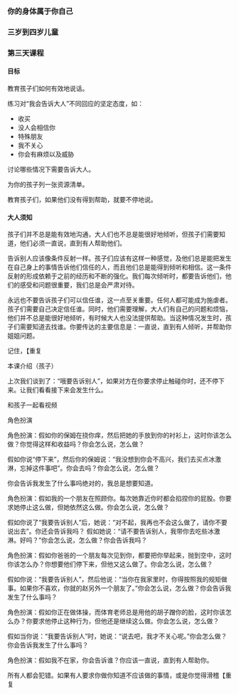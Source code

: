 ### 你的身体属于你自己

### 三岁到四岁儿童

### 第三天课程

#### 目标

教育孩子们如何有效地说话。

练习对“我会告诉大人”不同回应的坚定态度，如：

* 收买
* 没人会相信你
* 特殊朋友
* 我不关心
* 你会有麻烦以及威胁

讨论哪些情况下需要告诉大人。

为你的孩子列一张资源清单。

教育孩子们，如果他们没有得到帮助，就要不停地说。

#### 大人须知

孩子们并不总是能有效地沟通，大人们也不总是能很好地倾听，但孩子们需要知道，他们必须一直说，直到有人帮助他们。

告诉别人应该像条件反射一样。孩子们应该有这样一种感觉，及他们总是能把发生在自己身上的事情告诉他们信任的人，而且他们总是能得到倾听和相信。这一条件反射的形成依赖于之前的经历和不断的强化。我们每次倾听时，都要告诉他们，他们的感受和问题很重要，我们总是会严肃对待。

永远也不要告诉孩子们可以信任谁，这一点至关重要。任何人都可能成为施虐者。孩子们需要自己决定信任谁。同时，他们需要理解，大人们有自己的问题和烦恼，他们并不总是能很好地倾听，有时候大人也没法提供帮助。当这种情况发生时，孩子们需要知道去找谁。你要传达的主要信息是：一直说，直到有人倾听，并帮助你姐姐问题。

记住，【重复

本课介绍（孩子）

上次我们谈到了：“哦要告诉别人”，如果对方在你要求停止触碰你时，还不停下来。让我们看看接下来会发生什么。

和孩子一起看视频

角色扮演

角色扮演：假如你的保姆在挠你痒，然后把她的手放到你的衬衫上，这时你该怎么做？你觉得这样和收益吗？你会怎么说，怎么做？

假如你说“停下来”，然后你的保姆说：“我没想到你会不高兴，我们去买点冰激淋，忘掉这件事吧”。你会去吗？你会怎么说，怎么做？

你会告诉我发生了什么事吗绝对的，我总是想要知道。

角色扮演：假如我的一个朋友在照顾你。每次她靠近你时都会掐捏你的屁股。你要求她停止这么做，但她依然这么做。你会怎么说，怎么做？

假如你说了“我要告诉别人”后，她说：“对不起，我再也不会这么做了，请你不要说出去”。你还会告诉我吗？
假如她说：“请不要告诉别人，我带你去吃些冰激淋。好吗？”你会怎么说，怎么做？你会告诉我吗？

角色扮演：假如你爸爸的一个朋友每次见到你，都要把你举起来，抛到空中，这时你该怎么办？你想要他们停下来，但他又这么做了。你会怎么说，怎么做？

假如你说：“我要告诉别人”，然后他说：“当你在我家里时，你得按照我的规矩做事。如果你不喜欢，你就的赵另外一个朋友了。”你会怎么说，怎么做？你会告诉我发生了什么事吗？

角色扮演：假如你正在做体操，而体育老师总是用他的胡子蹭你的脸，这时你该怎么办？你要求他停止这种行为，但他还是继续这么做。你会怎么说，怎么做？

假如当你说：“我要告诉别人”时，她说：“说去吧，我才不关心呢。”你会怎么做？你会告诉我发生了什么事吗？

角色扮演：假如我不在家，你会告诉谁？你应该一直说，直到有人帮助你。

所有人都会犯错。如果有人要求你做你知道不应该做的事情，或是你觉得滑稽【重复

